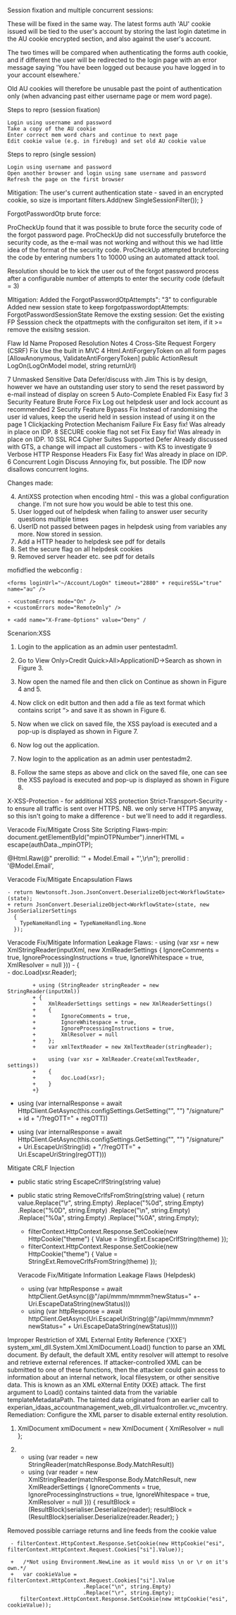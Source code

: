 Session fixation and multiple concurrent sessions:


These will be fixed in the same way. The latest forms auth 'AU' cookie issued will be tied to the user's account by storing the last login datetime in the AU cookie encrypted section, and also against the user's account.

The two times will be compared when authenticating the forms auth cookie, and if different the user will be redirected to the login page with an error message saying 'You have been logged out because you have logged in to your account elsewhere.'

Old AU cookies will therefore be unusable past the point of authentication only (when advancing past either username page or mem word page).

Steps to repro (session fixation)

    Login using username and password
    Take a copy of the AU cookie
    Enter correct mem word chars and continue to next page
    Edit cookie value (e.g. in firebug) and set old AU cookie value

Steps to repro (single session)

    Login using username and password
    Open another browser and login using same username and password
    Refresh the page on the first browser

Mitigation:
 The user's current authentication state - saved in an encrypted cookie, so size is important
 filters.Add(new SingleSessionFilter());
        }
		
		
ForgotPasswordOtp brute force:


ProCheckUp found that it was possible to brute force the security code of the forgot password page. ProCheckUp did not successfully bruteforce the security code, as the e-mail was not working and without this we had little idea of the format of the security code. ProCheckUp attempted bruteforcing the code by entering numbers 1 to 10000 using an automated attack tool.

Resolution should be to kick the user out of the forgot password process after a configurable number of attempts to enter the security code (default = 3)

MItigation:
Added the ForgotPasswordOtpAttempts": "3" to configurable
Added new session state to keep forgotpasswordoptAttempts: ForgotPasswordSessionState
Remove the exsting session:
Get the existing FP Sesssion
check the otpattmepts with the configuraiton set item, if it >= 
remove the exisitng session.

Flaw Id Name Proposed Resolution Notes
4 Cross-Site Request Forgery (CSRF) Fix Use the built in MVC 4 Html.AntiForgeryToken on all form pages
  [AllowAnonymous, ValidateAntiForgeryToken]
        public ActionResult LogOn(LogOnModel model, string returnUrl)
		
7 Unmasked Sensitive Data Defer/discuss with Jim This is by design, however we have an outstanding user story to send the reset password by e-mail instead of display on screen
5 Auto-Complete Enabled Fix Easy fix!
3 Security Feature Brute Force Fix Log out helpdesk user and lock account as recommended
2 Security Feature Bypass Fix Instead of randomising the user id values, keep the userid held in session instead of using it on the page
1 Clickjacking Protection Mechanism Failure Fix Easy fix! Was already in place on IDP.
8 SECURE cookie flag not set Fix Easy fix! Was already in place on IDP.
10 SSL RC4 Cipher Suites Supported Defer Already discussed with GTS, a change will impact all customers - with KS to investigate
9 Verbose HTTP Response Headers Fix Easy fix! Was already in place on IDP.
6 Concurrent Login Discuss Annoying fix, but possible. The IDP now disallows concurrent logins.

Changes made:

4. AntiXSS protection when encoding html - this was a global configuration change. I'm not sure how you would be able to test this one.
3. User logged out of helpdesk when failing to answer user security questions multiple times
2. UserID not passed between pages in helpdesk using from variables any more. Now stored in session.
1. Add a HTTP header to helpdesk see pdf for details
8. Set the secure flag on all helpdesk cookies
9. Removed server header etc. see pdf for details

mofidfied the webconfig :
	<httpCookies httpOnlyCookies="true" requireSSL="true" />
    <httpRuntime targetFramework="4.5" enableVersionHeader="false" relaxedUrlToFileSystemMapping="true" encoderType="System.Web.Security.AntiXss.AntiXssEncoder, System.Web, Version=4.0.0.0, Culture=neutral, PublicKeyToken=b03f5f7f11d50a3a" />
	
	<forms loginUrl="~/Account/LogOn" timeout="2880" + requireSSL="true" name="au" />
	
	- <customErrors mode="On" />
	+ <customErrors mode="RemoteOnly" />
	
	+ <add name="X-Frame-Options" value="Deny" /
	
Scenarion:XSS 

1. Login to the application as an admin user pentestadm1.

2. Go to View Only>Credit Quick>All>ApplicationID->Search as shown in Figure 3.

3. Now open the named file and then click on Continue as shown in Figure 4 and 5.

4. Now click on edit button and then add a file as text format which contains script “><script>alert(document.cookie);</script> and save it as shown in Figure 6.

5. Now when we click on saved file, the XSS payload is executed and a pop-up is displayed as shown in Figure 7.

6. Now log out the application.

7. Now login to the application as an admin user pentestadm2.

8. Follow the same steps as above and click on the saved file, one can see the XSS payload is executed and pop-up is displayed as shown in Figure 8.

 X-XSS-Protection  -  for additional XSS protection
Strict-Transport-Security  - to ensure all traffic is sent over HTTPS.   NB. we only serve HTTPS anyway, so this isn't going to make a difference - but we'll need to add it regardless.

Veracode Fix/Mitigate Cross Site Scripting Flaws-mpin:
document.getElementById("mpinOTPNumber").innerHTML = escape(authData._mpinOTP);

  @Html.Raw(@"            prerollid: '" + Model.Email + "',\r\n");
                <text>prerollid : '@Model.Email',</text>
				
Veracode Fix/Mitigate Encapsulation Flaws

	- return Newtonsoft.Json.JsonConvert.DeserializeObject<WorkflowState>(state);
	+ return JsonConvert.DeserializeObject<WorkflowState>(state, new JsonSerializerSettings
	  {
		TypeNameHandling = TypeNameHandling.None
	  });
	  
Veracode Fix/Mitigate Information Leakage Flaws:
			- using (var xsr = new XmlStringReader(inputXml, new XmlReaderSettings { IgnoreComments = true, IgnoreProcessingInstructions = true, IgnoreWhitespace = true, XmlResolver = null }))
            - {                 
            -    doc.Load(xsr.Reader);                
            
			+ using (StringReader stringReader = new StringReader(inputXml))
            + {
            +    XmlReaderSettings settings = new XmlReaderSettings()
            +    {
            +        IgnoreComments = true,
            +        IgnoreWhitespace = true,
            +        IgnoreProcessingInstructions = true,
            +        XmlResolver = null
            +    };
            +    var xmlTextReader = new XmlTextReader(stringReader);

            +    using (var xsr = XmlReader.Create(xmlTextReader, settings))
            +    {
            +        doc.Load(xsr);
            +    }
            +}
			
  - using (var internalResponse = await HttpClient.GetAsync(this.configSettings.GetSetting("", "")  "/signature/" + id + "/?regOTT=" + regOTT))

  + using (var internalResponse = await HttpClient.GetAsync(this.configSettings.GetSetting("", "")  "/signature/" + Uri.EscapeUriString(id) + "/?regOTT=" + Uri.EscapeUriString(regOTT)))
  
  Mitigate CRLF Injection
  
  - public static string EscapeCrlfString(string value)
  + public static string RemoveCrlfsFromString(string value)
        {
            return value.Replace("\r", string.Empty)
                        .Replace("%0d", string.Empty)
                        .Replace("%0D", string.Empty)
                        .Replace("\n", string.Empty)
                        .Replace("%0a", string.Empty)
                        .Replace("%0A", string.Empty);
						
	- filterContext.HttpContext.Response.SetCookie(new HttpCookie("theme") { Value = StringExt.EscapeCrlfString(theme) });
	+ filterContext.HttpContext.Response.SetCookie(new HttpCookie("theme") { Value = StringExt.RemoveCrlfsFromString(theme) });
	
	Veracode Fix/Mitigate Information Leakage Flaws (Helpdesk)
	- using (var httpResponse = await httpClient.GetAsync(@"/api/mmm/mmmm?newStatus=" +- Uri.EscapeDataString(newStatus)))
	
	+ using (var httpResponse = await httpClient.GetAsync(Uri.EscapeUriString(@"/api/mmm/mmmm?newStatus=" + Uri.EscapeDataString(newStatus))))
	
Improper Restriction of XML External Entity Reference ('XXE') 
system_xml_dll.System.Xml.XmlDocument.Load() function to parse an XML document. By default, the default XML entity resolver will attempt to resolve and retrieve external references. If attacker-controlled XML can be submitted to one of these functions, then the attacker could gain access to information about an internal network, local filesystem, or other sensitive data. This is known as an XML eXternal Entity (XXE) attack. The first argument to Load() contains tainted data from the variable templateMetadataPath. The tainted data originated from an earlier call to experian_idaas_accountmanagement_web_dll.virtualcontroller.vc_mvcentry.
Remediation: Configure the XML parser to disable external entity resolution.

 1. XmlDocument xmlDocument = new XmlDocument { XmlResolver = null };
 
 2.    - using (var reader = new StringReader(matchResponse.Body.MatchResult))
       + using (var reader = new XmlStringReader(matchResponse.Body.MatchResult, new XmlReaderSettings { IgnoreComments = true, IgnoreProcessingInstructions = true, IgnoreWhitespace = true, XmlResolver = null }))
                {
                    resultBlock = (ResultBlock)serialiser.Deserialize(reader);
                    resultBlock = (ResultBlock)serialiser.Deserialize(reader.Reader);
                }

 
 
 
 Removed possible carriage returns and line feeds from the cookie value
 
     - filterContext.HttpContext.Response.SetCookie(new HttpCookie("esi", filterContext.HttpContext.Request.Cookies["si"].Value));
	 
	 +   /*Not using Environment.NewLine as it would miss \n or \r on it's own.*/
	 +   var cookieValue = filterContext.HttpContext.Request.Cookies["si"].Value
							.Replace("\n", string.Empty)
							.Replace("\r", string.Empty);
		filterContext.HttpContext.Response.SetCookie(new HttpCookie("esi", cookieValue));

